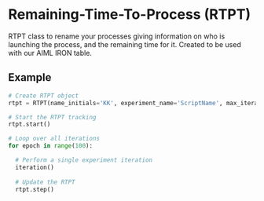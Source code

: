 # Remaining-Time-To-Process (RTPT)

RTPT class to rename your processes giving information on who is launching the
process, and the remaining time for it.
Created to be used with our AIML IRON table.

## Example
``` python
# Create RTPT object
rtpt = RTPT(name_initials='KK', experiment_name='ScriptName', max_iterations=100)

# Start the RTPT tracking
rtpt.start()

# Loop over all iterations
for epoch in range(100):

  # Perform a single experiment iteration
  iteration()
  
  # Update the RTPT
  rtpt.step()
```

